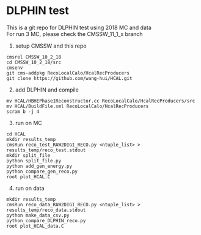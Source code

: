 # DLPHIN test
This is a git repo for DLPHIN test using 2018 MC and data  
For run 3 MC, please check the CMSSW_11_1_x branch  

1. setup CMSSW and this repo
```
cmsrel CMSSW_10_2_18
cd CMSSW_10_2_18/src
cmsenv
git cms-addpkg RecoLocalCalo/HcalRecProducers
git clone https://github.com/wang-hui/HCAL.git
```

2. add DLPHIN and compile
```
mv HCAL/HBHEPhase1Reconstructor.cc RecoLocalCalo/HcalRecProducers/src
mv HCAL/BuildFile.xml RecoLocalCalo/HcalRecProducers
scram b -j 4
```

3. run on MC
```
cd HCAL
mkdir results_temp
cmsRun reco_test_RAW2DIGI_RECO.py <ntuple_list> > results_temp/reco_test.stdout
mkdir split_file
python split_file.py
python add_gen_energy.py
python compare_gen_reco.py
root plot_HCAL.C
```

4. run on data
```
mkdir results_temp
cmsRun reco_data_RAW2DIGI_RECO.py <ntuple_list> > results_temp/reco_data.stdout
python make_data_csv.py
python compare_DLPHIN_reco.py
root plot_HCAL_data.C
```
